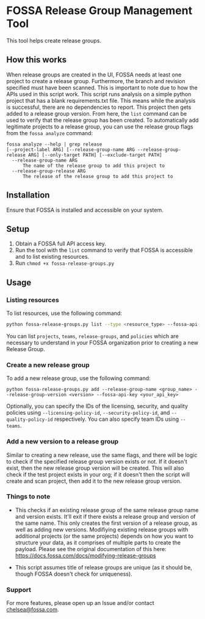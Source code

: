 # FOSSA Release Group Management Tool

This tool helps create release groups.

## How this works

When release groups are created in the UI, FOSSA needs at least one project to create a release group. Furthermore, the branch and revision specified must have been scanned. This is important to note due to how the APIs used in this script work. This script runs analysis on a simple python project that has a blank requirements.txt file. This means while the analysis is successful, there are no dependencies to report. This project then gets added to a release group version. From here, the `list` command can be used to verify that the release group has been created. To automatically add legitimate projects to a release group, you can use the release group flags from the `fossa analyze` command:

```
fossa analyze --help | grep release
[--project-label ARG] [--release-group-name ARG --release-group-release ARG] [--only-target PATH] [--exclude-target PATH]
  --release-group-name ARG
      The name of the release group to add this project to
  --release-group-release ARG
      The release of the release group to add this project to
```

## Installation

Ensure that FOSSA is installed and accessible on your system.

## Setup

1. Obtain a FOSSA full API access key.
2. Run the tool with the `list` command to verify that FOSSA is accessible and to list existing resources.
3. Run `chmod +x fossa-release-groups.py`

## Usage

### Listing resources

To list resources, use the following command:

```bash
python fossa-release-groups.py list --type <resource_type> --fossa-api-key <your_api_key>
```

You can list `projects`, `teams`, `release-groups`, and `policies` which are necessary to understand in your FOSSA organization prior to creating a new Release Group.

### Create a new release group

To add a new release group, use the following command:

```
python fossa-release-groups.py add --release-group-name <group_name> --release-group-version <version> --fossa-api-key <your_api_key>
```

Optionally, you can specify the IDs of the licensing, security, and quality policies using `--licensing-policy-id`, `--security-policy-id`, and `--quality-policy-id` respectively. You can also specify team IDs using `--teams`.

### Add a new version to a release group

Similar to creating a new release, use the same flags, and there will be logic to check if the specified release group version exists or not. If it doesn't exist, then the new release group version will be created. This will also check if the test project exists in your org; if it doesn't then the script will create and scan project, then add it to the new release group version.

### Things to note

- This checks if an existing release group of the same release group name and version exists. It'll exit if there exists a release group and version of the same name. This only creates the first version of a release group, as well as adding new versions. Modifiying existing release groups with additional projects (or the same projects) depends on how you want to structure your data, as it comprises of multiple parts to create the payload.
Please see the original documentation of this here: https://docs.fossa.com/docs/modifying-release-groups

- This script assumes title of release groups are unique (as it should be, though FOSSA doesn't check for uniqueness).

### Support
For more features, please open up an Issue and/or contact chelsea@fossa.com.
